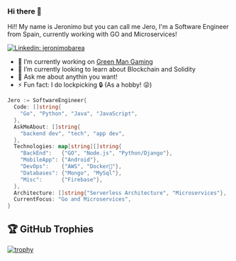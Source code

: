 ### Hi there 👋

Hi!! My name is Jeronimo but you can call me Jero, I'm a Software Engineer from Spain, currently working with GO and Microservices!

[![Linkedin: jeronimobarea](https://img.shields.io/badge/-Linkedin-blue?style=flat-square&logo=Linkedin&logoColor=white&link=https://www.linkedin.com/in/jeronimobarealucas/)](https://www.linkedin.com/in/jeronimobarealucas/)

- 🔭 I’m currently working on [Green Man Gaming](https://www.greenmangaming.com/)
- 🌱 I’m currently looking to learn about Blockchain and Solidity
- 💬 Ask me about anythin you want!
- ⚡ Fun fact: I do lockpicking 🔒 (As a hobby! 😜)

```go
Jero := SoftwareEngineer{
  Code: []string{
    "Go", "Python", "Java", "JavaScript",
  },
  AskMeAbout: []string{
    "backend dev", "tech", "app dev",
  },
  Technologies: map[string][]string{
    "BackEnd":   {"GO", "Node.js", "Python/Django"},
    "MobileApp": {"Android"},
    "DevOps":    {"AWS", "Docker🐳"},
    "Databases": {"Mongo", "MySql"},
    "Misc":      {"Firebase"},
  },
  Architecture: []string{"Serverless Architecture", "Microservices"},
  CurrentFocus: "Go and Microservices",
}
```

## 🏆 GitHub Trophies
[![trophy](https://github-profile-trophy.vercel.app/?username=jeronimobarea&theme=onedark&column=8)](https://github.com/ryo-ma/github-profile-trophy)
